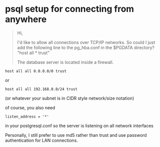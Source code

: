 # psql setup for connecting from anywhere



> Hi,
>
> I'd like to allow all connections over TCP/IP networks.  So could I just add the following line to the pg_hba.conf in the $PGDATA directory?
> "host   all     *       trust"
>
> The database server is located inside a firewall.
>
>   


    host all all 0.0.0.0/0 trust

or


    host all all 192.168.0.0/24 trust

(or whatever your subnet is in CIDR style network/size notation)

of course, you also need

    listen_address = '*'

in your postgresql.conf so the server is listening on all network interfaces

Personally, I still prefer to use md5 rather than trust and use password 
authentication for LAN connections.
